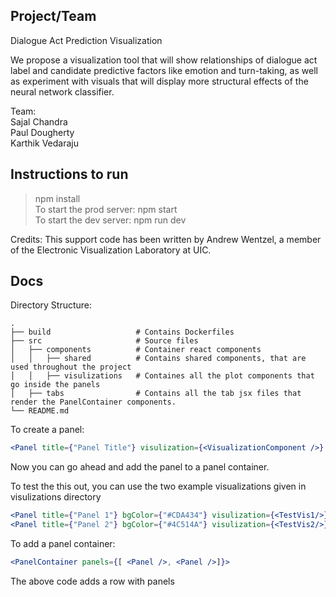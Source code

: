 ## Project/Team

Dialogue Act Prediction Visualization

We propose a visualization tool that will show relationships of dialogue act label and candidate predictive factors like emotion and turn-taking, as well as experiment with visuals that will display more structural effects of the neural network classifier.

Team:<br>Sajal Chandra<br>
Paul Dougherty<br>
Karthik Vedaraju<br>

## Instructions to run
> npm install <br>
> To start the prod server: npm start <br>
> To start the dev server: npm run dev

Credits: This support code has been written by Andrew Wentzel, a member of the Electronic Visualization Laboratory at UIC.

## Docs

Directory Structure:
```
.
├── build                   # Contains Dockerfiles
├── src                     # Source files
│   ├── components          # Container react components
│   │   ├── shared          # Contains shared components, that are used throughout the project
│   │   ├── visulizations   # Containes all the plot components that go inside the panels
│   ├── tabs                # Contains all the tab jsx files that render the PanelContainer components.
└── README.md
```

To create a panel:

```jsx
<Panel title={"Panel Title"} visulization={<VisualizationComponent />} />
```
Now you can go ahead and add the panel to a panel container.

To test the this out, you can use the two example visualizations given in visulizations directory
```jsx
<Panel title={"Panel 1"} bgColor={"#CDA434"} visulization={<TestVis1/>}/>
<Panel title={"Panel 2"} bgColor={"#4C514A"} visulization={<TestVis2/>}/>
```



To add a panel container:
```jsx
<PanelContainer panels={[ <Panel />, <Panel />]}>
```
The above code adds a row with panels
